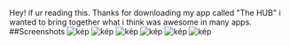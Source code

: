 Hey! if ur reading this. Thanks for downloading my app called "The HUB" i wanted to bring together what i think was awesome in many apps.
##Screenshots
![kép](https://user-images.githubusercontent.com/84707432/130450917-f2b31c6f-d683-4bb7-923e-ed20a09b5772.png)
![kép](https://user-images.githubusercontent.com/84707432/130451300-eb68cb04-2275-4227-8865-e3d928189acc.png)
![kép](https://user-images.githubusercontent.com/84707432/130451354-2f212fbe-efaf-4813-a561-340123036d60.png)
![kép](https://user-images.githubusercontent.com/84707432/130451499-0bc5bf3f-8176-48d8-8740-a4ded8c5609e.png)
![kép](https://user-images.githubusercontent.com/84707432/130451548-b0256162-6e6f-4afe-9e90-067754e3a37f.png)
![kép](https://user-images.githubusercontent.com/84707432/130451577-89819e36-223f-4f4b-86ed-c72215b7d648.png)


